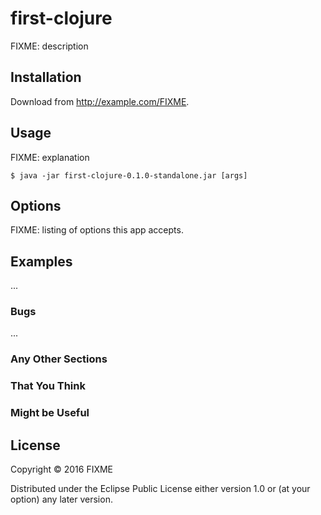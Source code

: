 # first-clojure

FIXME: description

## Installation

Download from http://example.com/FIXME.

## Usage

FIXME: explanation

    $ java -jar first-clojure-0.1.0-standalone.jar [args]

## Options

FIXME: listing of options this app accepts.

## Examples

...

### Bugs

...

### Any Other Sections
### That You Think
### Might be Useful

## License

Copyright © 2016 FIXME

Distributed under the Eclipse Public License either version 1.0 or (at
your option) any later version.
